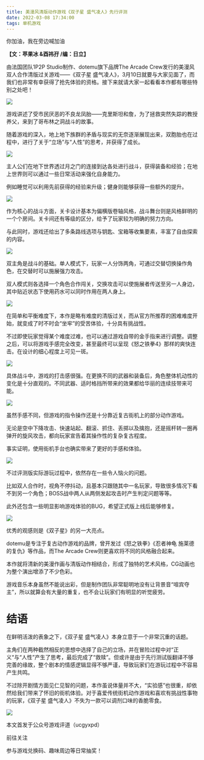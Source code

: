 ```yaml
---
title: 美漫风清版动作游戏《双子星 盛气凌人》先行评测
date: 2022-03-08 17:34:00
tags: 单机游戏
---
```

<!-- more -->
你加油，我在旁边喊加油

 **【文：苹果冰 &酉祎孖 /编：日立】**

由法国团队1P2P Studio制作、dotemu旗下品牌The Arcade Crew发行的美漫风双人合作清版过关游戏——《双子星
盛气凌人》，3月10日就要与大家见面了，而我们也非常有幸获得了抢先体验的资格。接下来就请大家一起看看本作都有哪些特别之处吧！

![](//i0.hdslb.com/bfs/article/0b8b34666ff10649803a94e3385244ddb0e62ba8.png)

游戏讲述了受市民厌恶的不良龙凤胎——克里斯坦和詹，为了拯救突然失踪的教授养父，来到了哥布林之洞战斗的故事。

随着游戏的深入，地上地下族群的矛盾与现实的无奈逐渐展现出来，双胞胎也在过程中，进行了关于“立场”与“人性”的思考，并获得了成长。

![](//i0.hdslb.com/bfs/article/7393701c5e4f8e5a0eefcf9f8f5521088848aafa.gif)

主人公们在地下世界透过月之门的连接到达各处进行战斗，获得装备和经验；在地上世界则可以通过一些日常活动来强化自身能力。

例如睡觉可以利用先前获得的经验来升级；健身则能够获得一些额外的提升。

![](//i0.hdslb.com/bfs/article/2f1541f94fb6ebdc957ca9122778ce6ea58b8c9f.gif)

作为核心的战斗方面，关卡设计基本为偏横版卷轴风格，战斗舞台则是风格鲜明的一个个房间。关卡间还有等级的区分，给予了玩家较为明确的努力方向。

与此同时，游戏还给出了多条路线选项与钥匙、宝箱等收集要素，丰富了自由探索的内容。

![](//i0.hdslb.com/bfs/article/0e3963b482e4aa6126d386a8b874315bcac3ff39.png)

双主角是战斗的基础。单人模式下，玩家一人分饰两角，可通过交替切换操作角色，在交替时可以施展强力攻击。

双人模式则各选择一个角色合作闯关，交换攻击可以使施展者传送至另一人身边，其中贴近状态下使用药水可以同时作用在两人身上。

![](//i0.hdslb.com/bfs/article/d7cebcb0459ba570e3d784fb5ba7e8bd4f9596e6.gif)

在简单和平衡难度下，本作是略有难度的清版过关，而从官方所推荐的困难难度开始，就变成了时不时会“坐牢”的受苦体验，十分具有挑战性。  

不过即使玩家觉得某个难度过难，也可以通过游戏自带的金手指来进行调整。调整之后，可以将游戏手感完全改变，甚至最终可以呈现《怒之铁拳4》那样的爽快连击。在设计的细心程度上可见一斑。

![](//i0.hdslb.com/bfs/article/aaf2bfcc4da7d0bf2a94a3891807ffa709499aa5.gif)

具体战斗中，游戏的打击感很强。在更换不同的武器和装备后，角色整体机动性的变化是十分直观的。不同武器、适时格挡所带来的效果都给华丽的连续技带来可能。

![](//i0.hdslb.com/bfs/article/e350bc723e03e3508001ef9f2eea146fb3abb49b.gif)

虽然手感不同，但游戏的指令操作还是十分靠近复古街机上的部分动作游戏。

无论是空中下降攻击、快速站起、翻滚、抓住、丢掷以及擒抱，还是摇杆转一圈再弹开的旋风攻击，都向玩家宣告着其操作性的复杂复古程度。

事实证明，使用街机手台也确实带来了更好的手感和体验。

![](//i0.hdslb.com/bfs/article/956e2310e9e9487deb16fa1849b89f8ede50b359.gif)

不过评测版实际游玩过程中，依然存在一些令人恼火的问题。

比如双人合作时，视角不停抖动，且基本只跟随其中一名玩家，导致很多情况下看不到另一个角色；BOSS战中两人从两侧发起攻击时产生判定问题等等。

此外还包含一些明显影响游戏体验的BUG，希望正式版上线后能够修复。

![](//i0.hdslb.com/bfs/article/797248c62575fe5b9ba4a3a9308fd6245fefd0a9.gif)

优秀的观感则是《双子星》的另一大亮点。

dotemu是专注于复古动作游戏的品牌，曾开发过《怒之铁拳》《忍者神龟 施莱德的复仇》等作品，而The Arcade Crew则更喜欢将不同的风格融合起来。

本作就将清新的美漫作画与清版动作相结合，形成了独特的艺术风格，CG动画也为整个演出增添了不少色彩。

游戏音乐本身虽然不能说出彩，但是制作团队非常聪明地没有让背景音“喧宾夺主”，所以就算会有大量的重复，也不会让玩家们有明显的听觉疲劳。

# 结语

在鲜明活泼的表象之下，《双子星 盛气凌人》本身立意于一个非常沉重的话题。

主角们在两种截然相反的思想中选择了自己的立场，并在冒险过程中对“正义“与“人性”产生了思考，最后完成了“救赎”。但或许是由于先行测试版翻译不够完善的缘故，整个剧本的情感逻辑显得不够严谨，导致玩家们在游玩过程中不容易产生共鸣。

不过除开剧情方面见仁见智的问题，本作虽说体量并不大，“实验感”也很重，却依然给我们带来了怀旧的街机体验。对于喜爱传统街机动作游戏和喜欢有挑战性事物的玩家，《双子星
盛气凌人》不失为一款可以调剂口味的香脆零食。

![](//i0.hdslb.com/bfs/article/32ab98fbf2ecf236836da8ce7ecc876f43df4861.gif)

本文首发于公众号游戏评道（ucgyxpd）

前往关注

参与游戏兑换码、趣味周边等日常抽奖！

  

